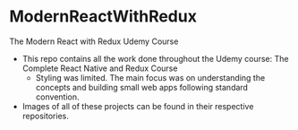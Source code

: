 # ModernReactWithRedux
The Modern React with Redux Udemy Course
- This repo contains all the work done throughout the Udemy course: The Complete React Native and Redux Course
  - Styling was limited. The main focus was on understanding the concepts and building small web apps following standard convention.
- Images of all of these projects can be found in their respective repositories.
